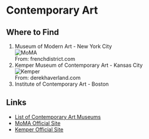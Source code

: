 # Contemporary Art

## Where to Find
1. Museum of Modern Art - New York City  
![MoMA](https://frenchdistrict.com/new-york/wp-content/uploads/sites/3/2013/09/new-york-city-museum-of-modern-art-top.jpg)  
From: frenchdistrict.com  
1. Kemper Museum of Contemporary Art - Kansas City  
![Kemper](http://www.derekhaverland.com/images/KCAI/kemper_museum_thumb2.jpg)  
From: derekhaverland.com  
1. Institute of Contemporary Art - Boston

## Links
* [List of Contemporary Art Museums](https://en.wikipedia.org/wiki/List_of_contemporary_art_museums)  
* [MoMA Official Site](https://www.moma.org/tickets/select?msclkid=f250ffbab24016217b64a191950e4d1b&gclid=CPmjwsXfnOcCFc-sxQIdtWAMtg&gclsrc=ds)  
* [Kemper Official Site](https://www.kemperart.org/)
